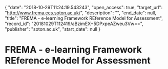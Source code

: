 {
  "date": "2018-10-29T11:24:19.543243", 
  "open_access": true, 
  "target_url": "http://www.frema.ecs.soton.ac.uk/", 
  "description": "", 
  "end_date": null, 
  "title": "FREMA - e-learning Framework REference Model for Assessment", 
  "record_id": "20181029T112419/aBzimEX+5DPxpeAZweu3Vw==", 
  "publisher": "soton.ac.uk", 
  "start_date": null
}

# FREMA - e-learning Framework REference Model for Assessment

